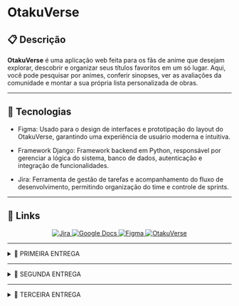 # OtakuVerse

## 📋 Descrição

**OtakuVerse** é uma aplicação web feita para os fãs de anime que desejam explorar, descobrir e organizar seus títulos favoritos em um só lugar. Aqui, você pode pesquisar por animes, conferir sinopses, ver as avaliações da comunidade e montar a sua própria lista personalizada de obras.

---

## 🤖 Tecnologias

- Figma: Usado para o design de interfaces e prototipação do layout do OtakuVerse, garantindo uma experiência de usuário moderna e intuitiva.

- Framework Django: Framework backend em Python, responsável por gerenciar a lógica do sistema, banco de dados, autenticação e integração de funcionalidades.

- Jira: Ferramenta de gestão de tarefas e acompanhamento do fluxo de desenvolvimento, permitindo organização do time e controle de sprints.

---

## 🔗 Links

<div align="center">
    <a href="https://otakuverse.atlassian.net/jira/software/projects/OT/boards/1">
        <img src="https://img.shields.io/badge/Jira-0052CC?style=for-the-badge&logo=Jira&logoColor=white" alt="Jira">
    </a>
    <a href="https://docs.google.com/document/d/1Y8RcR2egMJ4rOE_O9AO1JHqaPqj51M2uxXOSbzNYWv0/edit?usp=sharing">
        <img src="https://img.shields.io/badge/Google%20Docs-4285F4?style=for-the-badge&logo=Google-Docs&logoColor=white" alt="Google Docs">
    </a>
    <a href="https://www.figma.com/design/6Q4DkRQeQO5bq2jOZrwhfO/OtakuVerse?t=B29iLpEUN9gL3O8G-1">
        <img src="https://img.shields.io/badge/Figma-4B0082?style=for-the-badge&logo=Figma&logoColor=white" alt="Figma">
    </a>
    <a href="https://otakuverse-bbbrhsg8c6hkgch5.brazilsouth-01.azurewebsites.net">
        <img src="https://img.shields.io/badge/OtakuVerse-%20-pink?style=for-the-badge&logo=data:image/png;base64,iVBORw0KGgoAAAANSUhEUgAAABAAAAAQCAYAAAAf8/9hAAABWElEQVQ4T52TsU4CURCFv5NMASBbyAxTvgCVkA3UQPnRCr3kCKxDQkH1BWYF1C4hBfZJq/7Dxsf+m9efN4xhMHnNEe8A1W1mk6/T1uN4pYZwHPINs0o0P3oqkAQ9gGZpZj7m8Z8OwvAczbRI+zeuVnbEHz3Vqc2J1ch8yPskP8Q3hX0cPrd1aY7dk81aMqEs3ixwI0hw9hAzwFci3kXs3J0FJjiDrE9wsfYpY8X0QH2pJx31gP88QPQJ3x3KXhO+L9lV0DbZyk9kY7OjvA6CWu3g+vYvQ4s+BMxVhO9QoJeFQHso/5XgX6JeVw3nX6qfUoB38yqk+X0A8f2Yk/cCQQf5AAAAAElFTkSuQmCC" alt="OtakuVerse">
    </a>
</div>

---

<details>
<summary>🚀 PRIMEIRA ENTREGA</summary>
Esta primeira focará na base do sistema, com o layout e as funcionalidades básicas sendo prototipadas e também uma introdução a prática SCRUM.

Criamos um prototipo de baixa fidelidade no [figma](https://www.figma.com/design/6Q4DkRQeQO5bq2jOZrwhfO/OtakuVerse?t=B29iLpEUN9gL3O8G-1) das histórias de usuário que colocamos em nosso sprint do jira, também criamos um [docs](https://docs.google.com/document/d/1Y8RcR2egMJ4rOE_O9AO1JHqaPqj51M2uxXOSbzNYWv0/edit?usp=sharing) para apresentar melhor as histórias com cenários de validação usando BDD.

Também foi feito um screencast apresentando nosso protótipo que está disponível no youtube através deste [link](https://youtu.be/sO74KHClKPc).

Nosso figma contem as telas de login, cadastro, listas, busca, ranking, detalhes e avaliação:
![figma](img/figmaprint.png)

O jira com nosso backlog e primeira sprint:
![backlog](img/sprintbacklog1.png)

Nosso board:
![board](img/boardprint.png)
</details>

---

<details>
<summary>🚀 SEGUNDA ENTREGA</summary>

Nessa entrega começamos a implementação real do projeto, escolhendo 3 histórias de usuário para darmos deploy.


## Histórias implementadas:

### 1. Eu como usuário gostaria de pesquisar animes.

#### Cenário 1: Usuário pesquisa um anime existente
- Dado que estou logado no sistema e estou na página de pesquisa;
- Quando eu digito o nome de um anime existente e clico em pesquisar;
- Então devo ver uma lista de títulos com o nome que pesquisei.

#### Cenário 2: Pesquisa sem resultados
- Dado que estou logado no sistema e estou na página de pesquisa;
- Quando eu digito um nome de um anime inexistente e clico em pesquisar;
- Então devo ver uma mensagem indicando que nenhum resultado foi encontrado.

#### Cenário 3: Usuário pesquisa um anime com parte do título
- Dado que estou logado no sistema e estou na página de pesquisa;
- Quando eu digito uma parte do título de um anime e clico em pesquisar;
- Então devo ver uma lista de animes cujo título contenha a parte do título que pesquisei.


    ### Pesquisa com resultados:

    ![Resultados](img/pesquisacomresultados.png)

    ### Pesquisa sem resultados:

    ![SemResultados](img/pesquisasemresultados.png)

    ### Pesquisa parcial:

    ![Parcial](img/partetitulo.png)

### 2. Eu, como usuário, quero poder avaliar os animes que assisti.

#### - Cenário 1: Usuário avalia um anime com nota;
- Dado que estou logado no sistema e estou na página de detalhes de um anime que eu assisti;
- Quando eu seleciono uma nota de 1 a 10;
- Então a minha avaliação deve ser registrada e ser exibida em meu perfil;

#### - Cenário 2: Usuário altera sua avaliação;
- Dado que já avaliei um anime;
- Quando eu seleciono uma nova nota;
- Então a nova avaliação deve substituir a antiga e ser exibida corretamente no meu perfil;

#### - Cenário 3: O usuário tenta avaliar um anime que não assistiu;
- Dado que estou logado no sistema e estou na página de detalhes de um anime que eu não comecei;
- Quando tento selecionar uma nota;
- Então o sistema deve mostrar uma mensagem de que não se pode avaliar antes de assistir o anime;

    ### Avaliar sem ter assistido:

    ![naoassistiu](img/naoassistiu.png)

    ### Mostrar nota:

    ![mostrarnota](img/avaliado.png)

    ### Trocar nota:

    ![trocarnota](img/editou.png)

### 3. Eu, como usuário, quero poder salvar animes em listas personalizadas.

#### - Cenário 1: Usuário adiciona ou atualiza um anime em uma lista;
- Dado que estou logado no sistema e estou na página de detalhes de um anime;
- Quando eu seleciono a opção de adicionar a lista e escolho a lista desejada;
- Então o anime deve aparecer na lista desejada e estar associado ao meu perfil e se o anime já estava em outra lista deve ser removido de lá;

#### - Cenário 2: Usuário remove um anime de uma lista;
- Dado que estou logado no sistema e tenho o anime em uma lista;
- Quando eu removo o anime dessa lista;
- Então ele não deve mais aparecer lá;

#### - Cenário 3: Usuário visualiza suas listas;
- Dado que estou logado no sistema;
- Quando eu acesso a área “Minha Lista”;
- Então devo ver as listas “Quero Assistir”, “Assistindo” e “Concluídos”;

    ### Adicionar à lista:

    ![adicionar](img/adicionarlista.png)

    ### Página de listas:

    ![Listas](img/listaanimes.png)

    ### Editar ou remover da lista:

    ![RemoverouEditar](img/removereditar.png)

---

## Jira

Atualizamos o Jira com a nova sprint para gerenciar o andamento de nosso projeto e organizar nossas atividades.

### Backlog:

![backlogjira](img/backlogjira2.png)

### Board:

![boardjira](img/boardjira2.png)

## Screencast

Neste screencast apresentamos o OtakuVerse, destacando as funcionalidades de pesquisa de animes, sistema de avaliação e criação de listas personalizadas para organizar o que já foi assistido. Você pode acessa-lo [clicando aqui](https://youtu.be/YGVYSygkDoc).


## Bugtracker

Utilizamos o bug tracker do GitHub para registrar erros encontrados no projeto, acompanhar correções e documentar melhorias realizadas no OtakuVerse.
![bugtracker](img/issues-bugtracker.png)

### Redirecionamento incorreto nas listas:

- Anteriormente, ao adicionar ou acessar um anime, o sistema encaminhava o usuário para a página errada, exibindo sempre o primeiro registro em vez do anime selecionado. Após a correção, o fluxo foi ajustado: agora o redirecionamento leva corretamente para a página do anime escolhido, preservando a navegação esperada.

### Duplicidade de animes no banco:

- Havia um problema em que o código não validava se o anime já estava cadastrado, o que resultava em entradas duplicadas no banco de dados. Essa lógica foi revisada, e atualmente o sistema verifica a existência do anime antes de criar um novo registro, garantindo a integridade das informações.

### Erro após cadastro de usuário:

- Durante os testes, foi identificado que, ao concluir o processo de cadastro, o sistema até registrava corretamente os dados no banco, mas redirecionava o usuário para uma página de erro. Esse comportamento gerava confusão, pois dava a impressão de que o cadastro não havia sido realizado.


## Relatório Pair programing
- Durante o desenvolvimento do OtakuVerse, adotamos a prática de Pair Programming como estratégia para aumentar a colaboração e a qualidade do código. Trabalhando em 		duplas, um integrante assumia o papel de driver, escrevendo o código, enquanto o outro atuava como navigator, revisando e sugerindo melhorias em tempo real. Essa 			dinâmica favoreceu a troca de conhecimento, a rápida detecção de falhas e a integração entre os membros da equipe. Para acessa-lo, [Abra o pdf](docs/pair_programming.pdf).
</details>

---

<details>
<summary>🚀 TERCEIRA ENTREGA</summary>

Nesta terceira entrega, ampliamos significativamente as funcionalidades do **OtakuVerse**, aprimorando a experiência do usuário e consolidando o sistema com novas histórias implementadas e melhorias gerais.

# Histórias implementadas:

## 1. Eu, como usuário, quero marcar episódios como “assistidos”.
- Implementamos uma funcionalidade que permite ao usuário marcar animes individualmente como (planejo assistir, assistindo ou completo)
  ![planejo assistir](./img/animes-planejo-assistir.png)
- Também foi criada uma seção de histórico de episódios assistidos, facilitando o retorno ao ponto correto na obra.

## 2. Eu, como usuário, quero visualizar informações detalhadas sobre as temporadas dos animes.
- Adicionamos uma área dedicada com título da temporada, data de lançamento, número de episódios e sinopse.
- Isso permite que o usuário acompanhe o lançamento e evolução das séries de forma clara.

## 3. Eu, como usuário, quero visualizar um ranking dos animes com maior nota.
- Criamos um ranking dinâmico, exibindo os animes com as notas mais altas dadas pela comunidade.
- O ranking apresenta posição, nota média e número de avaliações, tornando a descoberta de novos títulos mais prática.

---

# Jira

Atualizamos o Jira com uma nova sprint para acompanhar as atividades desta entrega, mantendo a organização e a clareza das tarefas.

### Backlog:
![backlog3](img/backlog3.png)

### Board:
![board3](img/board3.png)

---

# Screencast

Nesta entrega, produzimos um screencast demonstrando as funcionalidades recém-implementadas, além de apresentar o fluxo de deploy, os testes realizados no Cypress e a integração com o CI/CD.

<p align="center">
  
[![Deploy](https://img.shields.io/badge/DEPLOY-43B581?style=for-the-badge&logo=vercel&logoColor=white)](https://youtu.be/TUo69KgQFFQ)
[![Cypress](https://img.shields.io/badge/CYPRESS-6A0DAD?style=for-the-badge&logo=cypress&logoColor=white)]()
[![CI/CD](https://img.shields.io/badge/CI%2FCD-007BFF?style=for-the-badge&logo=githubactions&logoColor=white)]()

</p>



---


# Bugtracker

Implementamos uma nova seção de bug tracker para gerenciar de forma organizada as falhas identificadas e as melhorias realizadas nesta sprint.

## Open
![bugtracker](img/issues-bugtracker3-open.png)

---

## Closed
![bugtracker](img/issues-bugtracker3.png)

---

> 💡 Cada issue registrada contém título, descrição, prioridade e status de andamento

---

# Relatório Pair Programming

Continuamos aplicando a prática de Pair Programming para aumentar a colaboração entre os membros e reduzir falhas.  
📄 [Acesse o PDF](docs/pair_programming.pdf)

---
---

</details>

